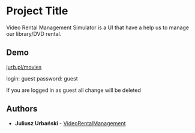 # Project Title

Video Rental Management Simulator is a UI that have a help us to manage our library/DVD rental.

## Demo

[jurb.pl/movies](http://jurb.pl/movies)

login: guest
password: guest

If you are logged in as guest all change will be deleted

## Authors

* **Juliusz Urbański** - [VideoRentalManagement](https://github.com/JuliuszUrbanski/VideoRentalManagement)
